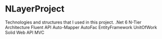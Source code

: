 # NLayerProject
Technologies and structures that I used in this project.
.Net 6 
N-Tier Architecture
Fluent API
Auto-Mapper
AutoFac
EntityFramework
UnitOfWork
Solid
Web API
MVC
